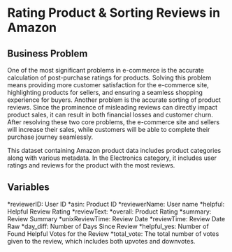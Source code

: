 # Rating Product & Sorting Reviews in Amazon

## Business Problem
One of the most significant problems in e-commerce is the accurate calculation of post-purchase ratings for products. Solving this problem means providing more customer satisfaction for the e-commerce site, highlighting products for sellers, and ensuring a seamless shopping experience for buyers. Another problem is the accurate sorting of product reviews. Since the prominence of misleading reviews can directly impact product sales, it can result in both financial losses and customer churn. After resolving these two core problems, the e-commerce site and sellers will increase their sales, while customers will be able to complete their purchase journey seamlessly.

This dataset containing Amazon product data includes product categories along with various metadata. In the Electronics category, it includes user ratings and reviews for the product with the most reviews.

## Variables
*reviewerID: User ID
*asin: Product ID
*reviewerName: User name
*helpful: Helpful Review Rating
*reviewText:
*overall: Product Rating
*summary: Review Summary
*unixReviewTime: Review Date
*reviewTime: Review Date Raw
*day_diff: Number of Days Since Review
*helpful_yes: Number of Found Helpful Votes for the Review
*total_vote: The total number of votes given to the review, which includes both upvotes and downvotes.
